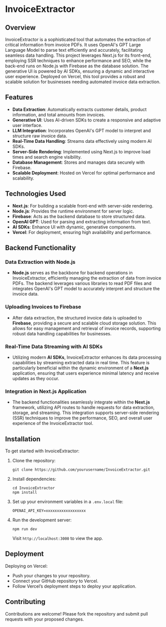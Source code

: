 

# InvoiceExtractor

## Overview
InvoiceExtractor is a sophisticated tool that automates the extraction of critical information from invoice PDFs. It uses OpenAI's GPT Large Language Model to parse text efficiently and accurately, facilitating seamless data handling. This project leverages Next.js for its front-end, employing SSR techniques to enhance performance and SEO, while the back-end runs on Node.js with Firebase as the database solution. The generative UI is powered by AI SDKs, ensuring a dynamic and interactive user experience. Deployed on Vercel, this tool provides a robust and scalable solution for businesses needing automated invoice data extraction.

## Features
- **Data Extraction**: Automatically extracts customer details, product information, and total amounts from invoices.
- **Generative UI**: Uses AI-driven SDKs to create a responsive and adaptive user interface.
- **LLM Integration**: Incorporates OpenAI's GPT model to interpret and structure raw invoice data.
- **Real-Time Data Handling**: Streams data effectively using modern AI SDKs.
- **Server-Side Rendering**: Implemented using Next.js to improve load times and search engine visibility.
- **Database Management**: Stores and manages data securely with Firebase.
- **Scalable Deployment**: Hosted on Vercel for optimal performance and scalability.

## Technologies Used
- **Next.js**: For building a scalable front-end with server-side rendering.
- **Node.js**: Provides the runtime environment for server logic.
- **Firebase**: Acts as the backend database to store structured data.
- **OpenAI GPT**: Used for parsing and extracting information from text.
- **AI SDKs**: Enhance UI with dynamic, generative components.
- **Vercel**: For deployment, ensuring high availability and performance.


## Backend Functionality

### Data Extraction with Node.js
- **Node.js** serves as the backbone for backend operations in InvoiceExtractor, efficiently managing the extraction of data from invoice PDFs. The backend leverages various libraries to read PDF files and integrates OpenAI's GPT model to accurately interpret and structure the invoice data.

### Uploading Invoices to Firebase
- After data extraction, the structured invoice data is uploaded to **Firebase**, providing a secure and scalable cloud storage solution. This allows for easy management and retrieval of invoice records, supporting robust data handling capabilities for businesses.

### Real-Time Data Streaming with AI SDKs
- Utilizing modern **AI SDKs**, InvoiceExtractor enhances its data processing capabilities by streaming extracted data in real time. This feature is particularly beneficial within the dynamic environment of a **Next.js** application, ensuring that users experience minimal latency and receive updates as they occur.

### Integration in Next.js Application
- The backend functionalities seamlessly integrate within the **Next.js** framework, utilizing API routes to handle requests for data extraction, storage, and streaming. This integration supports server-side rendering (SSR) techniques to improve the performance, SEO, and overall user experience of the InvoiceExtractor tool.


## Installation

To get started with InvoiceExtractor:

1. Clone the repository:
   ```
   git clone https://github.com/yourusername/InvoiceExtractor.git
   ```
2. Install dependencies:
   ```
   cd InvoiceExtractor
   npm install
   ```
3. Set up your environment variables in a `.env.local` file:
   ```
   OPENAI_API_KEY=xxxxxxxxxxxxxxxxxx
   ```
4. Run the development server:
   ```
   npm run dev
   ```
   Visit `http://localhost:3000` to view the app.

## Deployment
Deploying on Vercel:
- Push your changes to your repository.
- Connect your GitHub repository to Vercel.
- Follow Vercel’s deployment steps to deploy your application.

## Contributing
Contributions are welcome! Please fork the repository and submit pull requests with your proposed changes.

